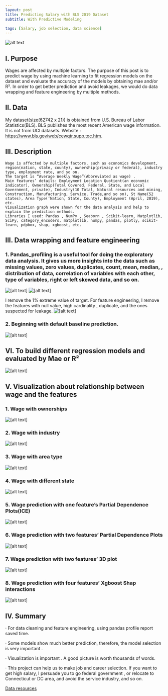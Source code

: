 ```yaml
---
layout: post
title: Predicting Salary with BLS 2019 Dataset
subtitle: With Predictive Modeling 

tags: [Salary, job selection, data science]
---
```

![alt text](https://miro.medium.com/max/381/1*xLOpEgjdX0sxrE-I7SLJ2A.gif)

## I. Purpose

Wages are affected by multiple factors. The purpose of this post is to predict wage by using machine learning to fit regression models on the dataset and evaluate the accuracy of the models by obtaining mae and/or R². In order to get better prediction and avoid leakages, we would do data wrapping and feature engineering by multiple methods.

## II. Data

My dataset(size(62742 x 21)) is obtained from U.S. Bureau of Labor Statistics(BLS). BLS publishes the most recent American wage information. It is not from UCI datasets. Website : https://www.bls.gov/web/cewqtr.supp.toc.htm.

## III. Description

    Wage is affected by multiple factors, such as economics development, region(nation, state, county), ownership(privacy or federal), industry type, employment rate, and so on.
    The target is “Average Weekly Wage”(Abbreviated as wage) .
    Main features’ details: Employment Location Quotient(an economic indicator), Ownership(Total Covered, Federal, State, and Local Government, private), Industry(10 Total, Natural resources and mining, Construction, Manufacturing, Service, Trade,and so on), St Name(52 states), Area Type(‘Nation, State, County), Employment (April, 2019), etc.
    Visualization graph were shown for the data analysis and help to explain the prediction methods.
    Libraries I used: Pandas , NumPy , Seaborn , Scikit-learn, Matplotlib, SciPy, category_encoders, matplotlib, numpy, pandas, plotly, scikit-learn, pdpbox, shap, xgboost, etc.

## III. Data wrapping and feature engineering

### 1. Pandas_profiling is a useful tool for doing the exploratory data analysis. It gives us more insights into the data such as missing values, zero values, duplicates, count, mean, median, , distribution of data, correlation of variables with each other, type of variables, right or left skewed data, and so on.
![[alt text]](https://miro.medium.com/max/222/1*xtESqnnUFvDUKi39itOAGQ.png)
![[alt text]](https://miro.medium.com/max/559/1*O2nEBIdMA1cL1FSC-LP_ag.png)

I remove the 1% extreme value of target. For feature engineering, I remove the features with null value, high cardinality , duplicate, and the ones suspected for leakage.
![[alt text]](https://miro.medium.com/max/377/1*EFv8xBimvEPVzJZJoFWcrw.png)
### 2. Beginning with default baseline prediction.
![[alt text]](https://miro.medium.com/max/320/1*va-6b41FbUkCMQaa-65I7A.png)
## VI. To build different regression models and evaluated by Mae or R²

![[alt text]](https://miro.medium.com/max/503/1*-FGk55_fFa0aQdvaq0OEdg.png)
## V. Visualization about relationship between wage and the features
### 1. Wage with ownerships
![[alt text]](https://miro.medium.com/max/334/1*6XKwOx_Av_A8bUvHZ9I_4A.png)
### 2. Wage with industry

![[alt text]](https://miro.medium.com/max/322/1*Rp3tD1jWX0HPe7l59AwIDQ.png)

### 3. Wage with area type

![[alt text]](https://miro.medium.com/max/326/1*H7Y8LmjmKUuQpCTf39hYTw.png)
### 4. Wage with different state
![[alt text]](https://miro.medium.com/max/769/1*PjWZVG66HstfGxn9oShM_g.png)
### 5. Wage prediction with one feature’s Partial Dependence Plots(ICE)
![[alt text]](https://miro.medium.com/max/715/1*oYnOwFDvJf6euFoJ7kxozw.png)
### 6. Wage prediction with two features’ Partial Dependence Plots

![[alt text]](https://miro.medium.com/max/410/1*Ln9tl7kr2FB1atfHEBCLgw.png)
### 7. Wage prediction with two features’ 3D plot
![[alt text]](https://miro.medium.com/max/494/1*zQSrSz8GImfaVnMwtLm97w.png)
### 8. Wage prediction with four features’ Xgboost Shap interactions
![[alt text]](https://miro.medium.com/max/624/1*UoettwmmJUrrJHC7-DP60w.png)

## IV. Summary
· For data cleaning and feature engineering, using pandas profile report saved time.

· Some models show much better prediction, therefore, the model selection is very important .

· Visualization is important . A good picture is worth thousands of words.

· This project can help us to make job and career selection. If you want to get high salary, I persuade you to go federal government , or relocate to Connecticut or DC area, and avoid the service industry, and so on.

[Data resources]( https://www.bls.gov/web/cewqtr.supp.toc.htm.)
